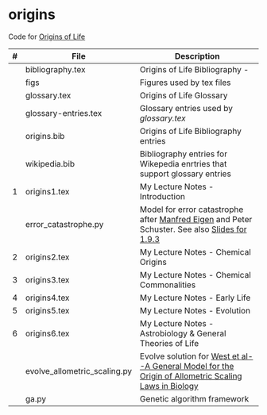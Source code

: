 # origins 

Code for [Origins of Life](https://www.complexityexplorer.org/courses/95-origins-of-life)

|#|File|Description|
|---|------------------------------|-----------------------------------------------------------|
|   |bibliography.tex|Origins of Life Bibliography - |uses _origins.bib_ and _wikipedia.bib_|
|   |figs| Figures used by tex files |
|   |glossary.tex|Origins of Life Glossary|
|   |glossary-entries.tex|Glossary entries used by _glossary.tex_|
|   |origins.bib|Origins of Life Bibliography entries|
|   |wikipedia.bib|Bibliography entries for Wikepedia enrtries that support glossary entries|
| 1  |origins1.tex|My Lecture Notes - Introduction|
||error_catastrophe.py|Model for error catastrophe after [Manfred Eigen](https://www.pnas.org/content/99/21/13374.full) and Peter Schuster. See also [Slides for 1.9.3](https://complexityexplorer.s3.amazonaws.com/originsoflife/unit1/origin+quasispecie2s_fix_short+(1).pdf)|
| 2  |origins2.tex|My Lecture Notes - Chemical Origins|
| 3  |origins3.tex|My Lecture Notes - Chemical Commonalities|
| 4  |origins4.tex|My Lecture Notes - Early Life|
| 5  |origins5.tex|My Lecture Notes - Evolution|
| 6  |origins6.tex|My Lecture Notes - Astrobiology & General Theories of Life|
| |evolve_allometric_scaling.py|Evolve solution for  [West et al--A General Model for the Origin of Allometric Scaling Laws in Biology](http://hermes.ffn.ub.es/oscar/Biologia/Escala/Science_276_122_1997.pdf)|
| | ga.py|Genetic algorithm framework|

